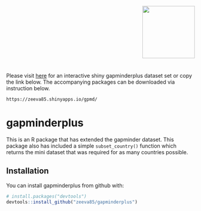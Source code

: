 
<!-- README.md is generated from README.Rmd. Please edit that file -->
<br>
<img src="/Users/seevasantindran/Desktop/GitHub/stats545/hw08-zeeva85/gpmd/www/logo.png" align="right" height=140/> <br>

<br/><br/><br/><br/><br/>

<br/>
<br/>

Please visit [here][here] for an interactive shiny gapminderplus dataset set or copy the link below.
The accompanying packages can be downloaded via instruction below.

```
https://zeeva85.shinyapps.io/gpmd/
```

[here]: https://zeeva85.shinyapps.io/gpmd/    


gapminderplus
=============

This is an R package that has extended the gapminder dataset. This package also has included a simple `subset_country()` function which returns the mini dataset that was required for as many countries possible.

Installation
------------

You can install gapminderplus from github with:

``` r
# install.packages("devtools")
devtools::install_github("zeeva85/gapminderplus")
```

